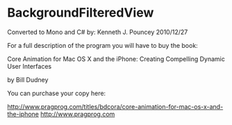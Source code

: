 BackgroundFilteredView
======================

Converted to Mono and C# by:  Kenneth J. Pouncey 2010/12/27

For a full description of the program you will have to buy the book:

Core Animation for Mac OS X and the iPhone: Creating Compelling Dynamic User Interfaces

by Bill Dudney

You can purchase your copy here:

http://www.pragprog.com/titles/bdcora/core-animation-for-mac-os-x-and-the-iphone
http://www.pragprog.com
